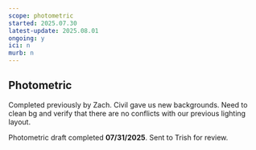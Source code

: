 ```yaml
---
scope: photometric
started: 2025.07.30
latest-update: 2025.08.01
ongoing: y
ici: n
murb: n
---
```

## Photometric
Completed previously by Zach. Civil gave us new backgrounds. Need to clean bg and verify that there are no conflicts with our previous lighting layout.

Photometric draft completed **07/31/2025**. Sent to Trish for review.